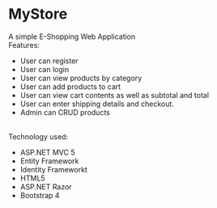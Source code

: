 # MyStore
A simple E-Shopping Web Application<br>
Features:
- User can register
- User can login
- User can view products by category
- User can add products to cart
- User can view cart contents as well as subtotal and total
- User can enter shipping details and checkout.
- Admin can CRUD products
<br>
Technology used:

- ASP.NET MVC 5
- Entity Framework 
- Identity Frameworkt
- HTML5
- ASP.NET Razor
- Bootstrap 4

